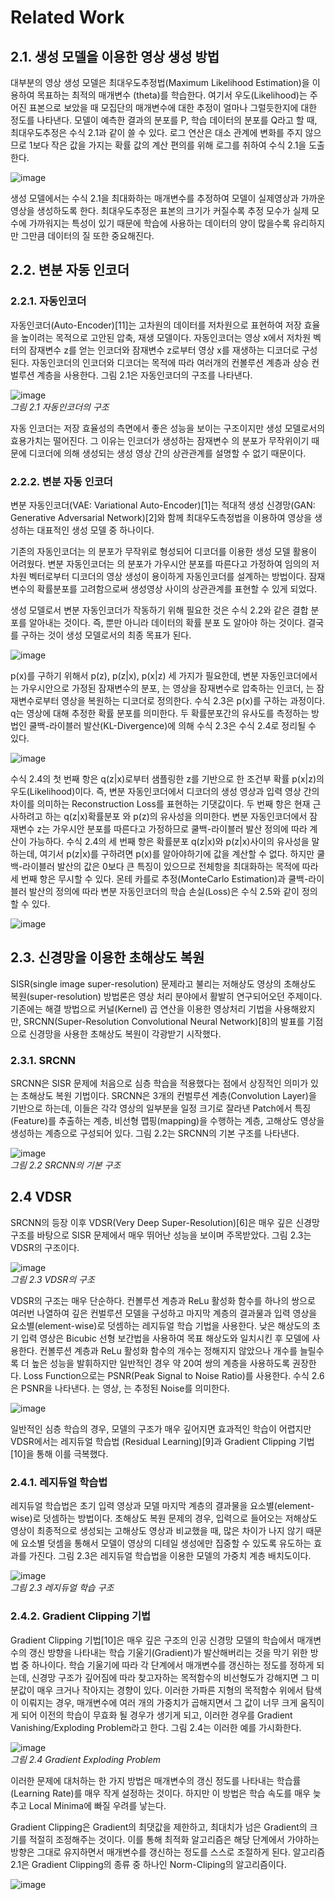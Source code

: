 # Related Work

## 2.1. 생성 모델을 이용한 영상 생성 방법

대부분의 영상 생성 모델은 최대우도추정법(Maximum Likelihood Estimation)을 이용하여 목표하는 최적의 매개변수 (theta)를 학습한다. 여기서 우도(Likelihood)는 주어진 표본으로 보았을 때 모집단의 매개변수에 대한 추정이 얼마나 그럴듯한지에 대한 정도를 나타낸다. 모델이 예측한 결과의 분포를 P, 학습 데이터의 분포를 Q라고 할 때, 최대우도추정은 수식 2.1과 같이 쓸 수 있다. 로그 연산은 대소 관계에 변화를 주지 않으므로 1보다 작은 값을 가지는 확률 값의 계산 편의를 위해 로그를 취하여 수식 2.1을 도출한다.

![image](https://user-images.githubusercontent.com/12293076/47901298-ee6de000-dec2-11e8-900e-532fd90c6eba.png)

생성 모델에서는 수식 2.1을 최대화하는 매개변수를 추정하여 모델이 실제영상과 가까운 영상을 생성하도록 한다. 최대우도추정은 표본의 크기가 커질수록 추정 모수가 실제 모수에 가까워지는 특성이 있기 때문에 학습에 사용하는 데이터의 양이 많을수록 유리하지만 그만큼 데이터의 질 또한 중요해진다.

## 2.2. 변분 자동 인코더
### 2.2.1. 자동인코더

자동인코더(Auto-Encoder)[11]는 고차원의 데이터를 저차원으로 표현하여 저장 효율을 높이려는 목적으로 고안된 압축, 재생 모델이다. 자동인코더는 영상 x에서 저차원 벡터의 잠재변수 z를 얻는 인코더와 잠재변수 z로부터 영상 x를 재생하는 디코더로 구성된다.  자동인코더의 인코더와 디코더는 목적에 따라 여러개의 컨볼루션 계층과 상승 컨벌루션 계층을 사용한다. 그림 2.1은 자동인코더의 구조를 나타낸다.

![image](https://user-images.githubusercontent.com/12293076/47901397-3260e500-dec3-11e8-9178-5ecc83cae46b.png)
<br/> _그림 2.1 자동인코더의 구조_

자동 인코더는 저장 효율성의 측면에서 좋은 성능을 보이는 구조이지만 생성 모델로서의 효용가치는 떨어진다. 그 이유는 인코더가 생성하는 잠재변수 의 분포가 무작위이기 때문에 디코더에 의해 생성되는 생성 영상 간의 상관관계를 설명할 수 없기 때문이다.

### 2.2.2. 변분 자동 인코더

변분 자동인코더(VAE: Variational Auto-Encoder)[1]는 적대적 생성 신경망(GAN: Generative Adversarial Network)[2]와 함께 최대우도측정법을 이용하여 영상을 생성하는 대표적인 생성 모델 중 하나이다. 

기존의 자동인코더는 의 분포가 무작위로 형성되어 디코더를 이용한 생성 모델 활용이 어려웠다. 변분 자동인코더는 의 분포가 가우시안 분포를 따른다고 가정하여 임의의 저차원 벡터로부터 디코더의 영상 생성이 용이하게 자동인코더를 설계하는 방법이다. 잠재변수의 확률분포를 고려함으로써 생성영상 사이의 상관관계를 표현할 수 있게 되었다. 

생성 모델로서 변분 자동인코더가 작동하기 위해 필요한 것은 수식 2.2와 같은 결합 분포를 알아내는 것이다. 즉,  뿐만 아니라 데이터의 확률 분포 도 알아야 하는 것이다. 결국 를 구하는 것이 생성 모델로서의 최종 목표가 된다.

![image](https://user-images.githubusercontent.com/12293076/47901582-b4e9a480-dec3-11e8-9028-4c2f741983da.png)

p(x)를 구하기 위해서 p(z), p(z|x), p(x|z) 세 가지가 필요한데, 변분 자동인코더에서 는 가우시안으로 가정된 잠재변수의 분포, 는 영상을 잠재변수로 압축하는 인코더, 는 잠재변수로부터 영상을 복원하는 디코더로 정의한다. 
수식 2.3은 p(x)를 구하는 과정이다. q는 영상에 대해 추정한 확률 분포를 의미한다. 두 확률분포간의 유사도를 측정하는 방법인 쿨백-라이블러 발산(KL-Divergence)에 의해 수식 2.3은 수식 2.4로 정리될 수 있다. 

![image](https://user-images.githubusercontent.com/12293076/47901605-c7fc7480-dec3-11e8-9189-17769ff0511e.png)

수식 2.4의 첫 번째 항은 q(z|x)로부터 샘플링한 z를 기반으로 한 조건부 확률 p(x|z)의 우도(Likelihood)이다. 즉, 변분 자동인코더에서 디코더의 생성 영상과 입력 영상 간의 차이를 의미하는 Reconstruction Loss를 표현하는 기댓값이다. 두 번째 항은 현재 근사하려고 하는 q(z|x)확률분포 와 p(z)의 유사성을 의미한다. 변분 자동인코더에서 잠재변수 z는 가우시안 분포를 따른다고 가정하므로 쿨백-라이블러 발산 정의에 따라 계산이 가능하다. 수식 2.4의 세 번째 항은 확률분포 q(z|x)와 p(z|x)사이의 유사성을 말하는데, 여기서 p(z|x)를 구하려면 p(x)를 알아야하기에 값을 계산할 수 없다. 하지만 쿨백-라이블러 발산의 값은 0보다 큰 특징이 있으므로 전체항을 최대화하는 목적에 따라 세 번째 항은 무시할 수 있다.
몬테 카를로 추정(MonteCarlo Estimation)과 쿨백-라이블러 발산의 정의에 따라 변분 자동인코더의 학습 손실(Loss)은 수식 2.5와 같이 정의할 수 있다.

![image](https://user-images.githubusercontent.com/12293076/47901687-fbd79a00-dec3-11e8-9706-3b02f396afc9.png)

## 2.3. 신경망을 이용한 초해상도 복원

SISR(single image super-resolution) 문제라고 불리는 저해상도 영상의 초해상도 복원(super-resolution) 방법론은 영상 처리 분야에서 활발히 연구되어오던 주제이다. 기존에는 해결 방법으로 커널(Kernel) 곱 연산을 이용한 영상처리 기법을 사용해왔지만, SRCNN(Super-Resolution Convolutional Neural Network)[8]의 발표를 기점으로 신경망을 사용한 초해상도 복원이 각광받기 시작했다. 

### 2.3.1. SRCNN
SRCNN은 SISR 문제에 처음으로 심층 학습을 적용했다는 점에서 상징적인 의미가 있는 초해상도 복원 기법이다. SRCNN은 3개의 컨벌루션 계층(Convolution Layer)을 기반으로 하는데, 이들은 각각 영상의 일부분을 일정 크기로 잘라낸 Patch에서 특징(Feature)를 추출하는 계층, 비선형 맵핑(mapping)을 수행하는 계층, 고해상도 영상을 생성하는 계층으로 구성되어 있다. 그림 2.2는 SRCNN의 기본 구조를 나타낸다.

![image](https://user-images.githubusercontent.com/12293076/48176092-0ecdec80-e352-11e8-8f88-13d333eac7a1.png)
<br/> _그림 2.2 SRCNN의 기본 구조_

## 2.4 VDSR

SRCNN의 등장 이후 VDSR(Very Deep Super-Resolution)[6]은 매우 깊은 신경망 구조를 바탕으로 SISR 문제에서 매우 뛰어난 성능을 보이며 주목받았다. 그림 2.3는 VDSR의 구조이다.

![image](https://user-images.githubusercontent.com/12293076/47901740-1ad62c00-dec4-11e8-81cd-fb821b762ddf.png)
<br/> _그림 2.3 VDSR의 구조_

VDSR의 구조는 매우 단순하다. 컨볼루션 계층과 ReLu 활성화 함수를 하나의 쌍으로 여러번 나열하여 깊은 컨벌루션 모델을 구성하고 마지막 계층의 결과물과 입력 영상을 요소별(element-wise)로 덧셈하는 레지듀얼 학습 기법을 사용한다.  낮은 해상도의 초기 입력 영상은 Bicubic 선형 보간법을 사용하여 목표 해상도와 일치시킨 후 모델에 사용한다. 컨볼루션 계층과 ReLu 활성화 함수의 개수는 정해지지 않았으나 개수를 늘릴수록 더 높은 성능을 발휘하지만 일반적인 경우 약 20여 쌍의 계층을 사용하도록 권장한다. 
Loss Function으로는 PSNR(Peak Signal to Noise Ratio)를 사용한다. 수식 2.6은 PSNR을 나타낸다. 는 영상, 는 추정된 Noise를 의미한다.

![image](https://user-images.githubusercontent.com/12293076/48176170-4d63a700-e352-11e8-864e-74ca2164506f.png)

일반적인 심층 학습의 경우, 모델의 구조가 매우 깊어지면 효과적인 학습이 어렵지만 VDSR에서는 레지듀얼 학습법 (Residual Learning)[9]과 Gradient Clipping 기법[10]을 통해 이를 극복했다.

### 2.4.1. 레지듀얼 학습법

레지듀얼 학습법은 초기 입력 영상과 모델 마지막 계층의 결과물을 요소별(element-wise)로 덧셈하는 방법이다. 초해상도 복원 문제의 경우, 입력으로 들어오는 저해상도 영상이 최종적으로 생성되는 고해상도 영상과 비교했을 때, 많은 차이가 나지 않기 때문에 요소별 덧셈을 통해서 모델이 영상의 디테일 생성에만 집중할 수 있도록 유도하는 효과를 가진다. 그림 2.3은 레지듀얼 학습법을 이용한 모델의 가중치 계층 배치도이다.

![image](https://user-images.githubusercontent.com/12293076/47901930-815b4a00-dec4-11e8-9b2b-b0ee73ffb967.png)
<br/> _그림 2.3 레지듀얼 학습 구조_

### 2.4.2. Gradient Clipping 기법

Gradient Clipping 기법[10]은 매우 깊은 구조의 인공 신경망 모델의 학습에서 매개변수의 갱신 방향을 나타내는 학습 기울기(Gradient)가 발산해버리는 것을 막기 위한 방법 중 하나이다. 학습 기울기에 따라 각 단계에서 매개변수를 갱신하는 정도를 정하게 되는데, 신경망 구조가 깊어짐에 따라 찾고자하는 목적함수의 비선형도가 강해지면 그 미분값이 매우 크거나 작아지는 경향이 있다. 이러한 가파른 지형의 목적함수 위에서 탐색이 이뤄지는 경우, 매개변수에 여러 개의 가중치가 곱해지면서 그 값이 너무 크게 움직이게 되어 이전의 학습이 무효화 될 경우가 생기게 되고, 이러한 경우를 Gradient Vanishing/Exploding Problem라고 한다. 그림 2.4는 이러한 예를 가시화한다. 

![image](https://user-images.githubusercontent.com/12293076/47901996-a2239f80-dec4-11e8-87ed-50b229a834d9.png)
<br/> _그림 2.4 Gradient Exploding Problem_

이러한 문제에 대처하는 한 가지 방법은 매개변수의 갱신 정도를 나타내는 학습률(Learning Rate)를 매우 작게 설정하는 것이다. 하지만 이 방법은 학습 속도를 매우 늦추고 Local Minima에 빠질 우려를 낳는다. 

Gradient Clipping은 Gradient의 최댓값을 제한하고, 최대치가 넘은 Gradient의 크기를 적절히 조정해주는 것이다. 이를 통해 최적화 알고리즘은 해당 단계에서 가야하는 방향은 그대로 유지하면서 매개변수를 갱신하는 정도를 스스로 조절하게 된다. 알고리즘 2.1은 Gradient Clipping의 종류 중 하나인 Norm-Cliping의 알고리즘이다. 

![image](https://user-images.githubusercontent.com/12293076/47902078-c54e4f00-dec4-11e8-8edd-94ca26ccce91.png)

